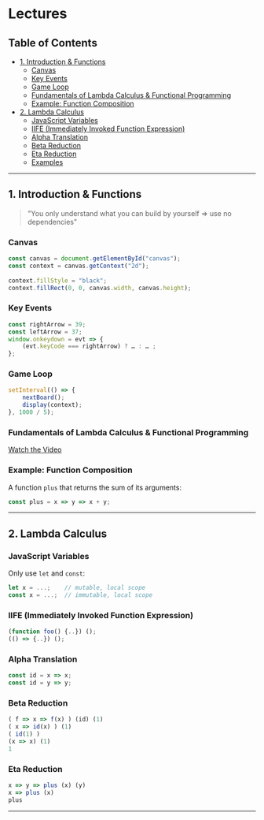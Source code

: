 # Lectures
 
## Table of Contents
- [1. Introduction & Functions](#1-introduction--functions)
  - [Canvas](#canvas)
  - [Key Events](#key-events)
  - [Game Loop](#game-loop)
  - [Fundamentals of Lambda Calculus & Functional Programming](#fundamentals-of-lambda-calculus--functional-programming)
  - [Example: Function Composition](#example-function-composition)
- [2. Lambda Calculus](#2-lambda-calculus)
  - [JavaScript Variables](#javascript-variables)
  - [IIFE (Immediately Invoked Function Expression)](#iife-immediately-invoked-function-expression)
  - [Alpha Translation](#alpha-translation)
  - [Beta Reduction](#beta-reduction)
  - [Eta Reduction](#eta-reduction)
  - [Examples](#examples)
 
---
 
## 1. Introduction & Functions
 
> "You only understand what you can build by yourself => use no dependencies"
 
### Canvas
 
```javascript
const canvas = document.getElementById("canvas");
const context = canvas.getContext("2d");
 
context.fillStyle = "black";
context.fillRect(0, 0, canvas.width, canvas.height);
```
 
### Key Events
 
```javascript
const rightArrow = 39;
const leftArrow = 37;
window.onkeydown = evt => {
    (evt.keyCode === rightArrow) ? … : … ;
};
```
 
### Game Loop
 
```javascript
setInterval(() => {
    nextBoard();
    display(context);
}, 1000 / 5);
```
 
### Fundamentals of Lambda Calculus & Functional Programming
 
[Watch the Video](https://www.youtube.com/watch?v=3VQ382QG-y4)
 
### Example: Function Composition
 
A function `plus` that returns the sum of its arguments:
 
```javascript
const plus = x => y => x + y;
```
 
---
 
## 2. Lambda Calculus
 
### JavaScript Variables
 
Only use `let` and `const`:
 
```javascript
let x = ...;    // mutable, local scope
const x = ...;  // immutable, local scope
```
 
### IIFE (Immediately Invoked Function Expression)
 
```javascript
(function foo() {..}) ();
(() => {..}) ();
```
 
### Alpha Translation
 
```javascript
const id = x => x;
const id = y => y;
```
 
### Beta Reduction
 
```javascript
( f => x => f(x) ) (id) (1)
( x => id(x) ) (1)
( id(1) )
(x => x) (1)
1
```
 
### Eta Reduction
 
```javascript
x => y => plus (x) (y)
x => plus (x)
plus
```
 
---
 